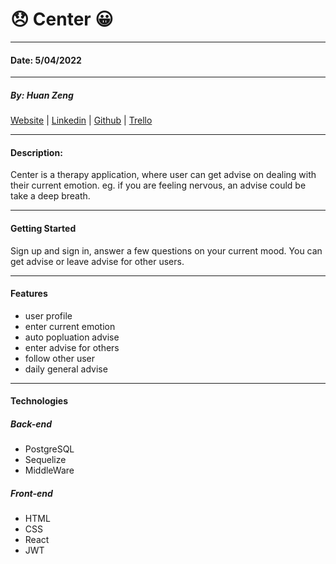# 😞 Center 😀

---

#### Date: 5/04/2022

---

##### By: Huan Zeng

[Website](Website) | [Linkedin](https://www.linkedin.com/in/huan-zeng/) | [Github](https://github.com/huan00/center_back) | [Trello](https://trello.com/b/cXQCzaWt/center)

---

#### Description:

Center is a therapy application, where user can get advise on dealing with their current emotion. eg. if you are feeling nervous, an advise could be take a deep breath.

---

#### Getting Started

Sign up and sign in, answer a few questions on your current mood. You can get advise or leave advise for other users.

---

#### Features

- user profile
- enter current emotion
- auto popluation advise
- enter advise for others
- follow other user
- daily general advise

---

#### Technologies

##### Back-end

- PostgreSQL
- Sequelize
- MiddleWare

##### Front-end

- HTML
- CSS
- React
- JWT
